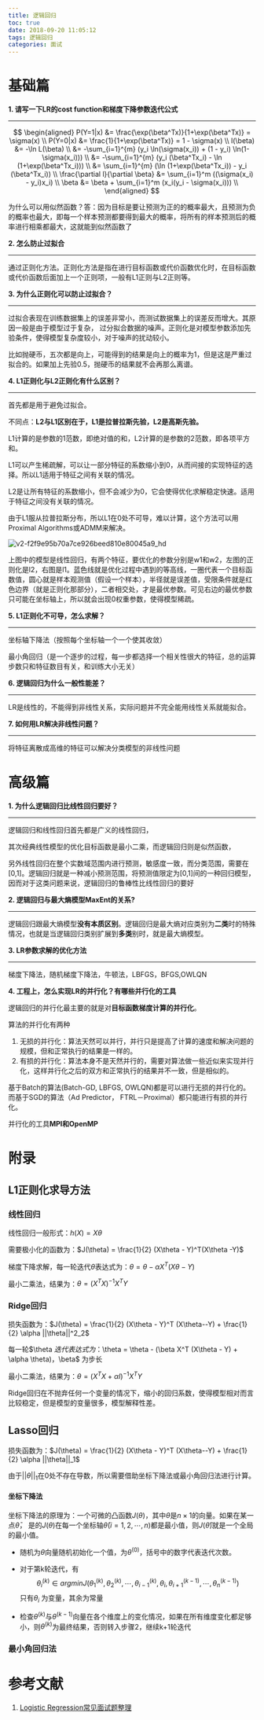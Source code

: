 ```yaml
---
title: 逻辑回归
toc: true
date: 2018-09-20 11:05:12
tags: 逻辑回归
categories: 面试
---
```


# 基础篇

**1. 请写一下LR的cost function和梯度下降参数迭代公式**

---

$$
\begin{aligned}
P(Y=1|x) &= \frac{\exp(\beta^Tx)}{1+\exp(\beta^Tx)} = \sigma(x) \\
P(Y=0|x) &= \frac{1}{1+\exp(\beta^Tx)} = 1 - \sigma(x) \\
l(\beta) &= -\ln L(\beta) \\
	   &= -\sum_{i=1}^{m} (y_i \ln(\sigma(x_i)) + (1 - y_i) \ln(1-\sigma(x_i))) \\
	   &= -\sum_{i=1}^{m} (y_i (\beta^Tx_i) - \ln (1+\exp(\beta^Tx_i))) \\
	   &= \sum_{i=1}^{m} (\ln (1+\exp(\beta^Tx_i)) - y_i (\beta^Tx_i)) \\
\frac{\partial l}{\partial \beta} &= \sum_{i=1}^m ((\sigma(x_i) - y_i)x_i) \\
\beta &= \beta + \sum_{i=1}^m (x_i(y_i - \sigma(x_i))) \\
\end{aligned}
$$

为什么可以用似然函数？答：因为目标是要让预测为正的的概率最大，且预测为负的概率也最大，即每一个样本预测都要得到最大的概率，将所有的样本预测后的概率进行相乘都最大，这就能到似然函数了

**2. 怎么防止过拟合**

---

通过正则化方法。正则化方法是指在进行目标函数或代价函数优化时，在目标函数或代价函数后面加上一个正则项，一般有L1正则与L2正则等。

**3. 为什么正则化可以防止过拟合？**

---

过拟合表现在训练数据集上的误差非常小，而测试数据集上的误差反而增大。其原因一般是由于模型过于复杂， 过分拟合数据的噪声。正则化是对模型参数添加先验条件，使得模型复杂度较小，对于噪声的扰动较小。

比如抛硬币，五次都是向上，可能得到的结果是向上的概率为1，但是这是严重过拟合的。如果加上先验0.5，抛硬币的结果就不会再那么离谱。

**4. L1正则化与L2正则化有什么区别？**

---

首先都是用于避免过拟合。

不同点：**L2与L1区别在于，L1是拉普拉斯先验，L2是高斯先验。**

L1计算的是参数的1范数，即绝对值的和，L2计算的是参数的2范数，即各项平方和。

L1可以产生稀疏解，可以让一部分特征的系数缩小到0，从而间接的实现特征的选择。所以L1适用于特征之间有关联的情况。

L2是让所有特征的系数缩小，但不会减少为0，它会使得优化求解稳定快速。适用于特征之间没有关联的情况。

由于L1服从拉普拉斯分布，所以L1在0处不可导，难以计算，这个方法可以用Proximal Algorithms或ADMM来解决。

![v2-f2f9e95b70a7ce926beed810e80045a9_hd](https://ws3.sinaimg.cn/large/006tNbRwgy1fvh7q29260j30gw0aq0t4.jpg)

上图中的模型是线性回归，有两个特征，要优化的参数分别是w1和w2，左图的正则化是l2，右图是l1。蓝色线就是优化过程中遇到的等高线，一圈代表一个目标函数值，圆心就是样本观测值（假设一个样本），半径就是误差值，受限条件就是红色边界（就是正则化那部分），二者相交处，才是最优参数。可见右边的最优参数只可能在坐标轴上，所以就会出现0权重参数，使得模型稀疏。

**5. L1正则化不可导，怎么求解？**

---

坐标轴下降法（按照每个坐标轴一个一个使其收敛）

最小角回归（是一个逐步的过程，每一步都选择一个相关性很大的特征，总的运算步数只和特征数目有关，和训练大小无关）

**6. 逻辑回归为什么一般性能差？**

---

LR是线性的，不能得到非线性关系，实际问题并不完全能用线性关系就能拟合。

**7. 如何用LR解决非线性问题？**

---

将特征离散成高维的特征可以解决分类模型的非线性问题

# 高级篇

**1. 为什么逻辑回归比线性回归要好？**

---

逻辑回归和线性回归首先都是广义的线性回归，

其次经典线性模型的优化目标函数是最小二乘，而逻辑回归则是似然函数，

另外线性回归在整个实数域范围内进行预测，敏感度一致，而分类范围，需要在[0,1]。逻辑回归就是一种减小预测范围，将预测值限定为[0,1]间的一种回归模型，因而对于这类问题来说，逻辑回归的鲁棒性比线性回归的要好

**2. 逻辑回归与最大熵模型MaxEnt的关系?**

---

逻辑回归跟最大熵模型**没有本质区别**。逻辑回归是最大熵对应类别为**二类**时的特殊情况，也就是当逻辑回归类别扩展到**多类**别时，就是最大熵模型。

**3. LR参数求解的优化方法**

---

梯度下降法，随机梯度下降法，牛顿法，LBFGS，BFGS,OWLQN

**4. 工程上，怎么实现LR的并行化？有哪些并行化的工具**

逻辑回归的并行化最主要的就是对**目标函数梯度计算的并行化**。

算法的并行化有两种

1. 无损的并行化：算法天然可以并行，并行只是提高了计算的速度和解决问题的规模，但和正常执行的结果是一样的。
2. 有损的并行化：算法本身不是天然并行的，需要对算法做一些近似来实现并行化，这样并行化之后的双方和正常执行的结果并不一致，但是相似的。

基于Batch的算法(Batch-GD, LBFGS, OWLQN)都是可以进行无损的并行化的。而基于SGD的算法（Ad Predictor， FTRL－Proximal）都只能进行有损的并行化。

并行化的工具**MPI和OpenMP**

# 附录

## L1正则化求导方法

### 线性回归

线性回归一般形式：$h(X) = X\theta$

需要极小化的函数为：$J(\theta) = \frac{1}{2} (X\theta - Y)^T(X\theta -Y)$

梯度下降求解，每一轮迭代$\theta$表达式为：$\theta = \theta - \alpha X^T (X\theta - Y)$

最小二乘法，结果为：$\theta = (X^T X)^{-1} X^T Y$

### Ridge回归

损失函数为：$J(\theta) = \frac{1}{2} (X\theta - Y)^T (X\theta--Y) + \frac{1}{2} \alpha ||\theta||^2_2$

每一轮$\theta $迭代表达式为：$\theta = \theta - (\beta X^T (X\theta - Y) + \alpha \theta)$，$\beta$ 为步长

最小二乘法，结果为：$\theta = (X^TX + \alpha I)^{-1} X^T Y$

Ridge回归在不抛弃任何一个变量的情况下，缩小的回归系数，使得模型相对而言比较稳定，但是模型的变量很多，模型解释性差。

## Lasso回归

损失函数为：$J(\theta) = \frac{1}{2} (X\theta - Y)^T (X\theta--Y) + \frac{1}{2} \alpha ||\theta||_1$

由于$||\theta||_1$在0处不存在导数，所以需要借助坐标下降法或最小角回归法进行计算。

#### 坐标下降法

坐标下降法的原理为：一个可微的凸函数$J(\theta)$，其中$\theta$是$n\times 1$的向量。如果在某一点$\bar{\theta}$， 是的$J(\theta)$在每一个坐标轴$\bar{\theta}(i=1,2,\cdots, n)$都是最小值，则$J(\bar{\theta})$就是一个全局的最小值。

- 随机为$\theta$向量随机初始化一个值，为$\theta^{(0)}$，括号中的数字代表迭代次数。

- 对于第k轮迭代，有
  $$
  \theta^{(k)}_i \in argmin J(\theta_1^{(k)}, \theta_2^{(k)}, \cdots, \theta_{i-1}^{(k)}, \theta_i, \theta_{i+1}^{(k-1)}, \cdots, \theta_n^{(k-1)})
  $$
  只有$\theta_i$ 为变量，其余为常量

- 检查$\theta^{(k)}$与$\theta^{(k-1)}$向量在各个维度上的变化情况，如果在所有维度变化都足够小，则$\theta^{(k)}$为最终结果，否则转入步骤2，继续k+1轮迭代

### 最小角回归法

# 参考文献

1. [Logistic Regression常见面试题整理](https://zhuanlan.zhihu.com/p/34670728)
